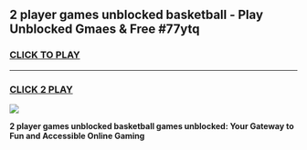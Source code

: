 
## 2 player games unblocked basketball - Play Unblocked Gmaes & Free #77ytq
<h3>
<a href="https://premium.freeplayer.one?title=2_player_games_unblocked_basketball&ref=01M">CLICK TO PLAY</a></h3>
<hr>

<h3>
<a href="https://premium.freeplayer.one?title=2_player_games_unblocked_basketball&ref=01M">CLICK 2 PLAY</a>
  
</h3>

<a href="https://premium.freeplayer.one?title=2_player_games_unblocked_basketball&ref=01M"><img src="https://clearcache.store/games.png"></a>


**2 player games unblocked basketball games unblocked: Your Gateway to Fun and Accessible Online Gaming**
